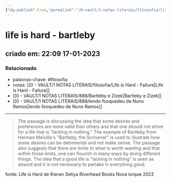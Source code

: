 ```yaml
---
{"dg-publish":true,"permalink":"/0-vault/1-notas-literais/filosofia/life-is-hard-bartleby/","tags":["filosofia"],"dgHomeLink":true,"dgShowLocalGraph":true,"dgShowFileTree":true,"dgEnableSearch":true,"noteIcon":""}
---
```


# life is hard - bartleby
## criado em: 22:09 17-01-2023

### Relacionado
- palavras-chave: #filosofia 
- notas: [[0 - VAULT/1 NOTAS LITERAIS/filosofia/Life is Hard - Failure\|Life is Hard - Failure]]
- [[0 - VAULT/1 NOTAS LITERAIS/888/Bartleby e Zizek\|Bartleby e Zizek]]
- [[0 - VAULT/1 NOTAS LITERAIS/888/lendo fooquedeu de Nuno Ramos\|lendo fooquedeu de Nuno Ramos]]
---
>The passage is discussing the idea that some desires and preferences are more valid than others and that one should not strive for a life that is "lacking in nothing." The example of Bartleby from Herman Melville's "Bartleby, the Scrivener" is used to illustrate how some desires can be detrimental and not make sense. The passage also suggests that there are limits to what is worth wanting and that within those limits, one can flourish in many ways by doing different things. The idea that a good life is "lacking in nothing" is seen as absurd and it is not necessary to partake in everything good.

fonte: 
Life is Hard de Kieran Setiya
Riverhead Books
Nova iorque 2022

